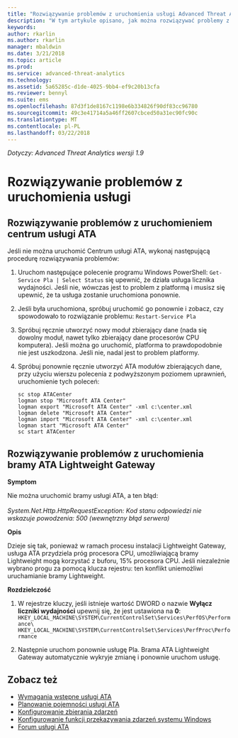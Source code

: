 ```yaml
---
title: "Rozwiązywanie problemów z uruchomienia usługi Advanced Threat Analytics | Dokumentacja firmy Microsoft"
description: "W tym artykule opisano, jak można rozwiązywać problemy z uruchamianiem usługi ATA"
keywords: 
author: rkarlin
ms.author: rkarlin
manager: mbaldwin
ms.date: 3/21/2018
ms.topic: article
ms.prod: 
ms.service: advanced-threat-analytics
ms.technology: 
ms.assetid: 5a65285c-d1de-4025-9bb4-ef9c20b13cfa
ms.reviewer: bennyl
ms.suite: ems
ms.openlocfilehash: 87d3f1de8167c1198e6b334826f90df83cc96780
ms.sourcegitcommit: 49c3e41714a5a46ff2607cbced50a31ec90fc90c
ms.translationtype: MT
ms.contentlocale: pl-PL
ms.lasthandoff: 03/22/2018
---
```

*Dotyczy: Advanced Threat Analytics wersji 1.9*



# <a name="troubleshooting-service-startup"></a>Rozwiązywanie problemów z uruchomienia usługi

## <a name="troubleshooting-ata-center-service-startup"></a>Rozwiązywanie problemów z uruchomieniem centrum usługi ATA

Jeśli nie można uruchomić Centrum usługi ATA, wykonaj następującą procedurę rozwiązywania problemów:

1.  Uruchom następujące polecenie programu Windows PowerShell: `Get-Service Pla | Select Status` się upewnić, że działa usługa licznika wydajności. Jeśli nie, wówczas jest to problem z platformą i musisz się upewnić, że ta usługa zostanie uruchomiona ponownie.
2.  Jeśli była uruchomiona, spróbuj uruchomić go ponownie i zobacz, czy spowodowało to rozwiązanie problemu: `Restart-Service Pla`
3.  Spróbuj ręcznie utworzyć nowy moduł zbierający dane (nada się dowolny moduł, nawet tylko zbierający dane procesorów CPU komputera).
Jeśli można go uruchomić, platforma to prawdopodobnie nie jest uszkodzona. Jeśli nie, nadal jest to problem platformy.

4.  Spróbuj ponownie ręcznie utworzyć ATA modułów zbierających dane, przy użyciu wierszu polecenia z podwyższonym poziomem uprawnień, uruchomienie tych poleceń:

        sc stop ATACenter
        logman stop "Microsoft ATA Center"
        logman export "Microsoft ATA Center" -xml c:\center.xml
        logman delete "Microsoft ATA Center"
        logman import "Microsoft ATA Center" -xml c:\center.xml
        logman start "Microsoft ATA Center"
        sc start ATACenter

## <a name="troubleshooting-ata-lightweight-gateway-startup"></a>Rozwiązywanie problemów z uruchomienia bramy ATA Lightweight Gateway

**Symptom**

Nie można uruchomić bramy usługi ATA, a ten błąd:<br></br>
*System.Net.Http.HttpRequestException: Kod stanu odpowiedzi nie wskazuje powodzenia: 500 (wewnętrzny błąd serwera)*

**Opis**

Dzieje się tak, ponieważ w ramach procesu instalacji Lightweight Gateway, usługa ATA przydziela próg procesora CPU, umożliwiającą bramy Lightweight mogą korzystać z buforu, 15% procesora CPU. Jeśli niezależnie wybrano progu za pomocą klucza rejestru: ten konflikt uniemożliwi uruchamianie bramy Lightweight. 

**Rozdzielczość**

1. W rejestrze kluczy, jeśli istnieje wartość DWORD o nazwie **Wyłącz liczniki wydajności** upewnij się, że jest ustawiona na **0**:  `HKEY_LOCAL_MACHINE\SYSTEM\CurrentControlSet\Services\PerfOS\Performance\` `HKEY_LOCAL_MACHINE\SYSTEM\CurrentControlSet\Services\PerfProc\Performance`
 
2. Następnie uruchom ponownie usługę Pla. Brama ATA Lightweight Gateway automatycznie wykryje zmianę i ponownie uruchom usługę.


## <a name="see-also"></a>Zobacz też
- [Wymagania wstępne usługi ATA](ata-prerequisites.md)
- [Planowanie pojemności usługi ATA](ata-capacity-planning.md)
- [Konfigurowanie zbierania zdarzeń](configure-event-collection.md)
- [Konfigurowanie funkcji przekazywania zdarzeń systemu Windows](configure-event-collection.md#configuring-windows-event-forwarding)
- [Forum usługi ATA](https://social.technet.microsoft.com/Forums/security/home?forum=mata)
